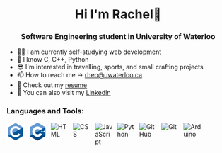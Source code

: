 <h1 align="center">Hi I'm Rachel👋</h1>
<h3 align="center">Software Engineering student in University of Waterloo</h3>

- 👩‍💻 I am currently self-studying web development
- 🌱 I know C, C++, Python 
- 😎 I'm interested in travelling, sports, and small crafting projects 
- 📫 How to reach me -> rheo@uwaterloo.ca
- 📄 Check out my [resume](https://drive.google.com/file/d/1rCiJ5gzIALrCqm3ae9azon98ruDJc4eW/view?usp=sharing)
- 💼 You can also visit my [LinkedIn](www.linkedin.com/in/rachel-heo)

<h3 align="left">Languages and Tools:</h3>
<img align="left" alt="C" width="40px" style="padding-right:10px;" src="https://raw.githubusercontent.com/devicons/devicon/master/icons/c/c-original.svg" />
<img align="left" alt="C++" width="40px" style="padding-right:10px;" src=https://raw.githubusercontent.com/devicons/devicon/master/icons/cplusplus/cplusplus-original.svg />
<img align="left" alt="HTML" width="40px" style="padding-right:10px;" src="https://cdn.jsdelivr.net/gh/devicons/devicon/icons/html5/html5-plain.svg" />
<img align="left" alt="CSS" width="40px" style="padding-right:10px;" src="https://cdn.jsdelivr.net/gh/devicons/devicon/icons/css3/css3-plain.svg" />
<img align="left" alt="JavaScript" width="40px" style="padding-right:10px;" src="https://cdn.jsdelivr.net/gh/devicons/devicon/icons/javascript/javascript-plain.svg" />
<img align="left" alt="Python" width="40px" style="padding-right:10px;" src="https://cdn.jsdelivr.net/gh/devicons/devicon/icons/python/python-plain.svg" />
<img align="left" alt="GitHub" width="40px" style="padding-right:10px;" src="https://cdn.jsdelivr.net/gh/devicons/devicon/icons/github/github-original.svg" />
<img align="left" alt="Git" width="40px" style="padding-right:10px;" src="https://cdn.jsdelivr.net/gh/devicons/devicon/icons/git/git-original.svg" />
<img align="left" alt="Arduino" width="40px" style="padding-right:10px;" src="https://cdn.worldvectorlogo.com/logos/arduino-1.svg" alt="arduino" width="40" height="40"/>
